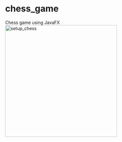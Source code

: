 # chess_game
Chess game using JavaFX
<img width="359" alt="setup_chess" src="https://github.com/denisosmani/chess_game/assets/76630405/95016bfe-d1ec-4625-9104-1839e8b8ffcb">
